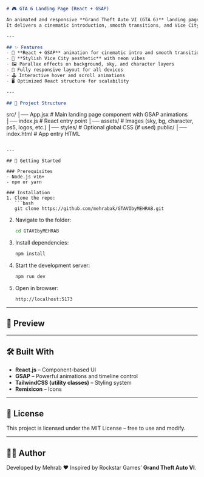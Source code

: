 
```markdown
# 🎮 GTA 6 Landing Page (React + GSAP)

An animated and responsive **Grand Theft Auto VI (GTA 6)** landing page built with **React** and **GSAP (GreenSock Animation Platform)**.  
It delivers a cinematic introduction, smooth transitions, and Vice City–inspired visuals for showcasing Rockstar’s upcoming title.  

---

## ✨ Features
- 🚀 **React + GSAP** animation for cinematic intro and smooth transitions  
- 🎨 **Stylish Vice City aesthetic** with neon vibes  
- 🖼️ Parallax effects on background, sky, and character layers  
- 📱 Fully responsive layout for all devices  
- 🕹️ Interactive hover and scroll animations  
- 🖥️ Optimized React structure for scalability  

---

## 📂 Project Structure
```

src/
│── App.jsx          # Main landing page component with GSAP animations
│── index.js         # React entry point
│── assets/          # Images (sky, bg, character, ps5, logos, etc.)
│── styles/          # Optional global CSS (if used)
public/
│── index.html       # App entry HTML

````

---

## 🚀 Getting Started

### Prerequisites
- Node.js v16+  
- npm or yarn  

### Installation
1. Clone the repo:
   ```bash
   git clone https://github.com/mehrabak/GTAVIbyMEHRAB.git
````

2. Navigate to the folder:

   ```bash
   cd GTAVIbyMEHRAB
   ```
3. Install dependencies:

   ```bash
   npm install
   ```
4. Start the development server:

   ```bash
   npm run dev
   ```
5. Open in browser:

   ```
   http://localhost:5173
   ```

---

## 📸 Preview



---

## 🛠️ Built With

* **React.js** – Component-based UI
* **GSAP** – Powerful animations and timeline control
* **TailwindCSS (utility classes)** – Styling system
* **Remixicon** – Icons

---


## 📜 License

This project is licensed under the MIT License – free to use and modify.

---

## 👨‍💻 Author

Developed by Mehrab ❤️
Inspired by Rockstar Games’ **Grand Theft Auto VI**.

